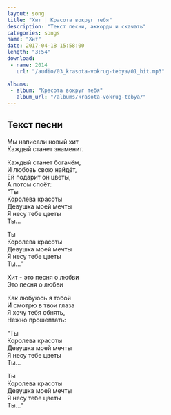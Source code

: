 ```yaml
---
layout: song
title: "Хит | Красота вокруг тебя"
description: "Текст песни, аккорды и скачать"
categories: songs
name: "Хит"
date: 2017-04-18 15:58:00
length: "3:54"
download:
 - name: 2014
   url: "/audio/03_krasota-vokrug-tebya/01_hit.mp3"
   
albums:
 - album: "Красота вокруг тебя"
   album_url: "/albums/krasota-vokrug-tebya/"
---
```



## Текст песни  
Мы написали новый хит  
Каждый станет знаменит.  

Каждый станет богачём,  
И любовь свою найдёт,  
Ей подарит он цветы,  
А потом споёт:  
"Ты  
Королева красоты  
Девушка моей мечты  
Я несу тебе цветы  
Ты...  

Ты  
Королева красоты  
Девушка моей мечты  
Я несу тебе цветы  
Ты..."  

Хит - это песня о любви  
Это песня о любви  

Как любуюсь я тобой  
И смотрю в твои глаза  
Я хочу тебя обнять,  
Нежно прошептать:  

"Ты  
Королева красоты  
Девушка моей мечты  
Я несу тебе цветы  
Ты...  

Ты  
Королева красоты  
Девушка моей мечты  
Я несу тебе цветы  
Ты..."  